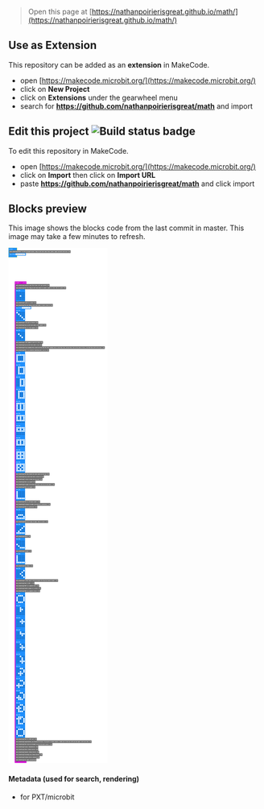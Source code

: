 
> Open this page at [https://nathanpoirierisgreat.github.io/math/](https://nathanpoirierisgreat.github.io/math/)

## Use as Extension

This repository can be added as an **extension** in MakeCode.

* open [https://makecode.microbit.org/](https://makecode.microbit.org/)
* click on **New Project**
* click on **Extensions** under the gearwheel menu
* search for **https://github.com/nathanpoirierisgreat/math** and import

## Edit this project ![Build status badge](https://github.com/nathanpoirierisgreat/math/workflows/MakeCode/badge.svg)

To edit this repository in MakeCode.

* open [https://makecode.microbit.org/](https://makecode.microbit.org/)
* click on **Import** then click on **Import URL**
* paste **https://github.com/nathanpoirierisgreat/math** and click import

## Blocks preview

This image shows the blocks code from the last commit in master.
This image may take a few minutes to refresh.

![A rendered view of the blocks](https://github.com/nathanpoirierisgreat/math/raw/master/.github/makecode/blocks.png)

#### Metadata (used for search, rendering)

* for PXT/microbit
<script src="https://makecode.com/gh-pages-embed.js"></script><script>makeCodeRender("{{ site.makecode.home_url }}", "{{ site.github.owner_name }}/{{ site.github.repository_name }}");</script>

